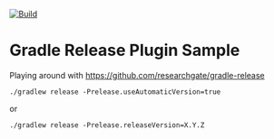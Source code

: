[![Build](https://github.com/rogervinas/gradle-release-plugin-sample/actions/workflows/ci.yml/badge.svg?branch=main)](https://github.com/rogervinas/gradle-release-plugin-sample/actions/workflows/ci.yml)

# Gradle Release Plugin Sample

Playing around with https://github.com/researchgate/gradle-release
```shell
./gradlew release -Prelease.useAutomaticVersion=true
```
or
```
./gradlew release -Prelease.releaseVersion=X.Y.Z
```